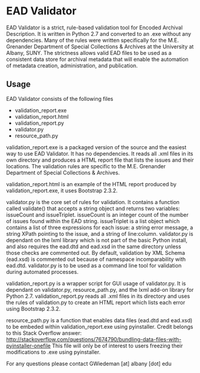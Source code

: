 EAD Validator
========

EAD Validator is a strict, rule-based validation tool for Encoded Archival Description. It is written in Python 2.7 and converted to an .exe without any dependencies. Many of the rules were written specifically for the M.E. Grenander Department of Special Collections & Archives at the University at Albany, SUNY. The strictness allows valid EAD files to be used as a consistent data store for archival metadata that will enable the automation of metadata creation, administration, and publication.


Usage
----------

EAD Validator consists of the following files

* validation_report.exe
* validation_report.html
* validation_report.py
* validator.py
* resource_path.py

validation_report.exe is a packaged version of the source and the easiest way to use EAD Validator. It has no dependencies. It reads all .xml files in its own directory and produces a HTML report file that lists the issues and their locations. The validation rules are specific to the M.E. Grenander Department of Special Collections & Archives.

validation_report.html is an example of the HTML report produced by validation_report.exe, it uses Bootstrap 2.3.2.

validator.py is the core set of rules for validation. It contains a function called validate() that accepts a string object and returns two variables: issueCount and issueTriplet. issueCount is an integer count of the number of issues found within the EAD string. issueTriplet is a list object which contains a list of three expressions for each issue: a string error message, a string XPath pointing to the issue, and a string of line:column. validator.py is dependant on the lxml library which is not part of the basic Python install, and also requires the ead.dtd and ead.xsd in the same directory unless those checks are commented out. By default, validation by XML Schema (ead.xsd) is commented out because of namespace incomparability with ead.dtd. validator.py is to be used as a command line tool for validation during automated processes.

validation_report.py is a wrapper script for GUI usage of validator.py. It is dependant on validator.py, resource_path.py, and the lxml add-on library for Python 2.7. validation_report.py reads all .xml files in its directory and uses the rules of validation.py to create an HTML report which lists each error using Bootstrap 2.3.2.

resource_path.py is a function that enables data files (ead.dtd and ead.xsd) to be embeded within validation_report.exe using pyinstaller. Credit belongs to this Stack Overflow answer: http://stackoverflow.com/questions/7674790/bundling-data-files-with-pyinstaller-onefile This file will only be of interest to users freezing their modifications to .exe using pyinstaller.

For any questions please contact GWiedeman [at] albany [dot] edu